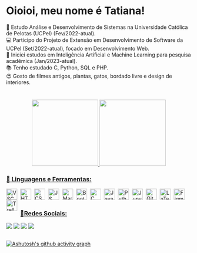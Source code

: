 # Oioioi, meu nome é Tatiana!
📓 Estudo Análise e Desenvolvimento de Sistemas na Universidade Católica de Pelotas (UCPel) (Fev/2022-atual).</br>
💻 Participo do Projeto de Extensão em Desenvolvimento de Software da UCPel (Set/2022-atual), focado em Desenvolvimento Web.</br>
🤖 Iniciei estudos em Inteligência Artificial e Machine Learning para pesquisa acadêmica (Jan/2023-atual).</br>
📚 Tenho estudado C, Python, SQL e PHP.</br>
😍 Gosto de filmes antigos, plantas, gatos, bordado livre e design de interiores.</br>

#
<div align="center">
  <a href="https://github.com/tatiuska">
  <img height="180em" src="https://github-readme-stats.vercel.app/api?username=tatiuska&show_icons=true&theme=dracula&include_all_commits=true&count_private=true"/>
  <img height="180em" src="https://github-readme-stats.vercel.app/api/top-langs/?username=tatiuska&layout=compact&langs_count=7&theme=dracula"/>
</div>
  
### 🧰 Linguagens e Ferramentas:
  <img align="left" alt="VSCode" width="30px" style="padding-right:5px;" src="https://cdn.jsdelivr.net/gh/devicons/devicon/icons/vscode/vscode-original.svg"/>
  <img align="left" alt="HTML5" width="30px" style="padding-right:5px;" src="https://cdn.jsdelivr.net/gh/devicons/devicon/icons/html5/html5-original.svg"/>
  <img align="left" alt="CSS3" width="30px" style="padding-right:5px;" src="https://cdn.jsdelivr.net/gh/devicons/devicon/icons/css3/css3-original.svg"/>
  <img align="left" alt="JS" width="30px" style="padding-right:5px;" src="https://cdn.jsdelivr.net/gh/devicons/devicon/icons/javascript/javascript-original.svg"/>
  <img align="left" alt="Markdown" width="30px" style="padding-right:5px;" src="https://cdn.jsdelivr.net/gh/devicons/devicon/icons/markdown/markdown-original.svg"/>
  <img align="left" alt="Bootstrap" width="30px" style="padding-right:5px;" src="https://cdn.jsdelivr.net/gh/devicons/devicon/icons/bootstrap/bootstrap-original.svg"/>
  <img align="left" alt="C" width="30px" style="padding-right:5px;" src="https://cdn.jsdelivr.net/gh/devicons/devicon/icons/c/c-original.svg"/>
  <img align="left" alt="Java" width="30px" style="padding-right:5px;" src="https://cdn.jsdelivr.net/gh/devicons/devicon/icons/java/java-original.svg"/>
  <img align="left" alt="Python" width="30px" style="padding-right:5px;" src="https://cdn.jsdelivr.net/gh/devicons/devicon/icons/python/python-original.svg"/>
  <img align="left" alt="Jupyter" width="30px" style="padding-right:5px;" src="https://cdn.jsdelivr.net/gh/devicons/devicon/icons/jupyter/jupyter-original.svg"/>
  <img align="left" alt="Git" width="30px" style="padding-right:5px;" src="https://cdn.jsdelivr.net/gh/devicons/devicon/icons/git/git-original.svg"/>
  <img align="left" alt="LaTeX" width="30px" style="padding-right:5px;" src="https://cdn.jsdelivr.net/gh/devicons/devicon/icons/latex/latex-original.svg"/>
  <img align="left" alt="Figma" width="30px" style="padding-right:5px;" src="https://cdn.jsdelivr.net/gh/devicons/devicon/icons/figma/figma-original.svg"/>
  <img align="left" alt="Trello" width="30px" style="padding-right:5px;" src="https://cdn.jsdelivr.net/gh/devicons/devicon/icons/trello/trello-plain.svg"/><br>
  
#
### 📱Redes Sociais:
<div>
  <a href="https://codepen.io/tatiuska" target="_blank"><img src="https://img.shields.io/badge/Codepen-000000?style=for-the-badge&logo=codepen&logoColor=white"/></a>
  <a href="https://www.twitch.tv/tatiuska_" target="_blank"><img src="https://img.shields.io/badge/Twitch-9146FF?style=for-the-badge&logo=twitch&logoColor=white"/></a>
  <a href="mailto:tatiuska.dev@gmail.com" target="_blank"><img src="https://img.shields.io/badge/-Gmail-%23333?style=for-the-badge&logo=gmail&logoColor=white"/></a>
  <a href="https://www.linkedin.com/in/tatiana-weska" target="_blank"><img src="https://img.shields.io/badge/-LinkedIn-%230077B5?style=for-the-badge&logo=linkedin&logoColor=white"/></a>
</div>

##
  
  [![Ashutosh's github activity graph](https://github-readme-activity-graph.cyclic.app/graph?username=tatiuska&bg_color=282a36&color=ff79c6&line=8be9fd&point=bd93f9&area=true&hide_border=true)](https://github.com/ashutosh00710/github-readme-activity-graph)
  
<!---
tatiuska/tatiuska is a ✨ special ✨ repository because its `README.md` (this file) appears on your GitHub profile.
You can click the Preview link to take a look at your changes.
--->
